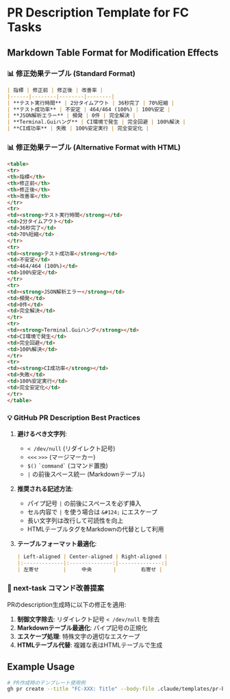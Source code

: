# PR Description Template for FC Tasks

## Markdown Table Format for Modification Effects

### 📊 修正効果テーブル (Standard Format)

```markdown
| 指標 | 修正前 | 修正後 | 改善率 |
|------|--------|--------|--------|
| **テスト実行時間** | 2分タイムアウト | 36秒完了 | 70%短縮 |
| **テスト成功率** | 不安定 | 464/464 (100%) | 100%安定 |
| **JSON解析エラー** | 頻発 | 0件 | 完全解決 |
| **Terminal.Guiハング** | CI環境で発生 | 完全回避 | 100%解決 |
| **CI成功率** | 失敗 | 100%安定実行 | 完全安定化 |
```

### 📊 修正効果テーブル (Alternative Format with HTML)

```html
<table>
<tr>
<th>指標</th>
<th>修正前</th>
<th>修正後</th>
<th>改善率</th>
</tr>
<tr>
<td><strong>テスト実行時間</strong></td>
<td>2分タイムアウト</td>
<td>36秒完了</td>
<td>70%短縮</td>
</tr>
<tr>
<td><strong>テスト成功率</strong></td>
<td>不安定</td>
<td>464/464 (100%)</td>
<td>100%安定</td>
</tr>
<tr>
<td><strong>JSON解析エラー</strong></td>
<td>頻発</td>
<td>0件</td>
<td>完全解決</td>
</tr>
<tr>
<td><strong>Terminal.Guiハング</strong></td>
<td>CI環境で発生</td>
<td>完全回避</td>
<td>100%解決</td>
</tr>
<tr>
<td><strong>CI成功率</strong></td>
<td>失敗</td>
<td>100%安定実行</td>
<td>完全安定化</td>
</tr>
</table>
```

### 💡 GitHub PR Description Best Practices

1. **避けるべき文字列**:
   - `< /dev/null` (リダイレクト記号)
   - `<<<` `>>>` (マージマーカー)
   - `$()` `` `command` `` (コマンド置換)
   - `|` の前後スペース統一 (Markdownテーブル)

2. **推奨される記述方法**:
   - パイプ記号 `|` の前後にスペースを必ず挿入
   - セル内容で `|` を使う場合は `&#124;` にエスケープ
   - 長い文字列は改行して可読性を向上
   - HTMLテーブルタグをMarkdownの代替として利用

3. **テーブルフォーマット最適化**:
   ```markdown
   | Left-aligned | Center-aligned | Right-aligned |
   |:-------------|:--------------:|--------------:|
   | 左寄せ        |     中央       |        右寄せ |
   ```

### 🔧 next-task コマンド改善提案

PRのdescription生成時に以下の修正を適用:

1. **制御文字除去**: リダイレクト記号 `< /dev/null` を除去
2. **Markdownテーブル最適化**: パイプ記号の正規化
3. **エスケープ処理**: 特殊文字の適切なエスケープ
4. **HTMLテーブル代替**: 複雑な表はHTMLテーブルで生成

## Example Usage

```bash
# PR作成時のテンプレート使用例
gh pr create --title "FC-XXX: Title" --body-file .claude/templates/pr-body.md
```